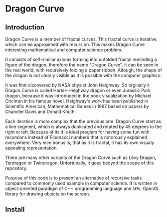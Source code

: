 # Dragon Curve

## Introduction

Dragon Curve is a member of fractal curves. This fractal curve is iterative, which can be approximed with recursion. This makes Dragon Curve interesting mathematical and computer science problem.

It consists of self-similar axioms forming into unfolded fractal reminding a figure of the dragon, therefore the name "Dragon Curve". It can be seen in the real world, with recursively folding a paper ribbon. Altough, the shape of the dragon is not clearly visible as it is possible with the computer graphics.

It was first discovered by NASA physist John Heighway. So orginally it Dragon Curve is called Harter–Heighway dragon or even Jurassic Park dragon, because it was introduced in the book visualization by Michael Crichton in his famous novel. Heighway's work has been published in Scientific American, Mathematical Games in 1967 based on papers by Chandler Davis and Donald Knuth.

Each iteration is more complex that the previous one. Dragon Curve start as a line segment, which is always duplicated and rotated by 45 degrees to the right or left. Because of its it is ideal proglem for having some fun with recursions instead of Fibonacci numbers that is notorously explained everywhere. Very nice bonus is, that as it is fractal, it has its own visualy appealing representation.

There are many other variants of the Dragon Curve such as Lévy Dragon, Terdragon or Twindragon. Unfortunally, it goes beoynd the scope of this repository.

Purpose of this code is to present an alternative of recursive tasks compared to commonly used example in computer science. It is written in object-oriented paradigm of C++ programming language and `SFML` OpenGL library for drawing objects on the screen.

## Install
